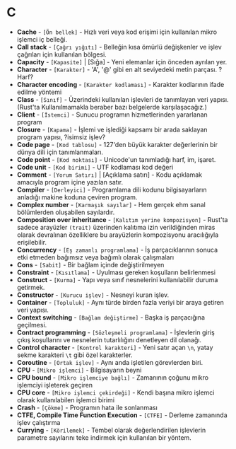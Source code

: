 # **C**

* **Cache** - `[Ön bellek]` - Hızlı veri veya kod erişimi için kullanılan mikro işlemci iç belleği.
* **Call stack** - `[Çağrı yığıtı]` - Belleğin kısa ömürlü değişkenler ve işlev çağrıları için kullanılan bölgesi.
* **Capacity** - `[Kapasite]` | [Sığa] - Yeni elemanlar için önceden ayrılan yer.
* **Character** - `[Karakter]` - 'A', '@' gibi en alt seviyedeki metin parçası. ?Harf?
* **Character encoding** - `[Karakter kodlaması]` - Karakter kodlarının ifade edilme yöntemi
* **Class** - `[Sınıf]` - Üzerindeki kullanılan işlevleri de tanımlayan veri yapısı. (Rust'ta Kullanılmamakla beraber bazı belgelerde karşılaşacağız.) 
* **Client** - `[İstemci]` - Sunucu programın hizmetlerinden yararlanan program
* **Closure** - `[Kapama]` - İşlemi ve işlediği kapsamı bir arada saklayan program yapısı, ?isimsiz işlev?
* **Code page** - `[Kod tablosu]` - 127'den büyük karakter değerlerinin bir dünya dili için tanımlanmaları.
* **Code point** - `[Kod noktası]` - Unicode'un tanımladığı harf, im, işaret.
* **Code unit** - `[Kod birimi]` - UTF kodlaması kod değeri
* **Comment** - `[Yorum Satırı]` | [Açıklama satırı] - Kodu açıklamak amacıyla program içine yazılan satır.
* **Compiler** - `[Derleyici]` - Programlama dili kodunu bilgisayarların anladığı makine koduna çeviren program.
* **Complex number** - `[Karmaşık sayılar]` - Hem gerçek ehm sanal bölümlerden oluşabilen sayılardır.
* **Composition over inheritance** - `[Kalıtım yerine kompozisyon]` - Rust'ta sadece arayüzler `(trait)` üzerinden kalıtıma izin verildiğinden miras olarak devralınan özelliklere bu arayüzlerin kompozisyonu aracılığıyla erişilebilir.     
* **Concurrency** - `[Eş zamanlı programlama]` - İş parçacıklarının sonuca etki etmeden bağımsız veya bağımlı olarak çalışmaları
* **Cons** - `[Sabit]` - Bir bağlam içinde değiştirilmeyen
* **Constraint** - `[Kısıtlama]` - Uyulması gereken koşulların belirlenmesi
* **Construct** - `[Kurma]` - Yapı veya sınıf nesnelerini kullanılabilir duruma getirmek.
* **Constructor** - `[Kurucu işlev]` - Nesneyi kuran işlev.
* **Container** - `[Topluluk]` - Aynı türde birden fazla veriyi bir araya getiren veri yapısı.
* **Context switching** - `[Bağlam değiştirme]` - Başka iş parçacığına geçilmesi.
* **Contract programming** - `[Sözleşmeli programlama]` - İşlevlerin giriş çıkış koşullarını ve nesnelerin tutarlılığını denetleyen dil olanağı.
* **Control character** - `[Kontrol karakteri]` - Yeni satır açan `\n`, yatay sekme karakteri `\t` gibi özel karakterler.
* **Coroutine** - `[Ortak işlev]` - Aynı anda işletilen görevlerden biri.
* **CPU** - `[Mikro işlemci]` - Bilgisayarın beyni
* **CPU bound** - `[Mikro işlemciye bağlı]` - Zamanının çoğunu mikro işlemciyi işleterek geçiren
* **CPU core** - `[Mikro işlemci çekirdeği]` - Kendi başına mikro işlemci olarak kullanılabilen işlemci birimi
* **Crash** - `[Çökme]` - Programın hata ile sonlanması
* **CTFE, Compile Time Function Execution** - `[CTFE]` - Derleme zamanında işlev çalıştırma
* **Currying** - `[Körilemek]` - Tembel olarak değerlendirilen işlevlerin parametre sayılarını teke indirmek için kullanılan bir yöntem.
